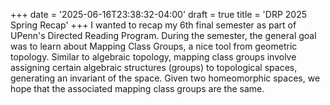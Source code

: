 +++
date = '2025-06-16T23:38:32-04:00'
draft = true
title = 'DRP 2025 Spring Recap'
+++
I wanted to recap my 6th final semester as part of UPenn's Directed Reading Program. During the semester, the general goal was to learn about Mapping Class Groups, a nice tool from geometric topology. Similar to algebraic topology, mapping class groups involve assigning certain algebraic structures (groups) to topological spaces, generating an invariant of the space. Given two homeomorphic spaces, we hope that the associated mapping class groups are the same. 